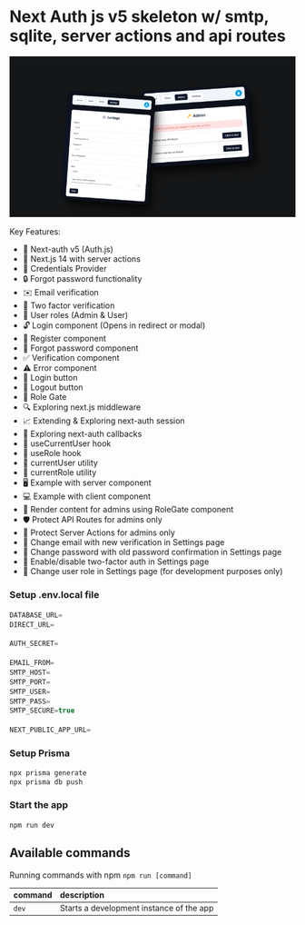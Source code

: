 # Next Auth js v5 skeleton w/ smtp, sqlite, server actions and api routes


<img src=".github/742shots_so.png">


Key Features:
- 🔐 Next-auth v5 (Auth.js)
- 🚀 Next.js 14 with server actions
- 🔑 Credentials Provider
- 🔒 Forgot password functionality
- ✉️ Email verification
- 📱 Two factor verification
- 👥 User roles (Admin & User)
- 🔓 Login component (Opens in redirect or modal)
- 📝 Register component
- 🤔 Forgot password component
- ✅ Verification component
- ⚠️ Error component
- 🔘 Login button
- 🚪 Logout button
- 🚧 Role Gate
- 🔍 Exploring next.js middleware
- 📈 Extending & Exploring next-auth session
- 🔄 Exploring next-auth callbacks
- 👤 useCurrentUser hook
- 🛂 useRole hook
- 🧑 currentUser utility
- 👮 currentRole utility
- 🖥️ Example with server component
- 💻 Example with client component
- 👑 Render content for admins using RoleGate component
- 🛡️ Protect API Routes for admins only
- 🔐 Protect Server Actions for admins only
- 📧 Change email with new verification in Settings page
- 🔑 Change password with old password confirmation in Settings page
- 🔔 Enable/disable two-factor auth in Settings page
- 🔄 Change user role in Settings page (for development purposes only)



### Setup .env.local file


```js
DATABASE_URL=
DIRECT_URL=

AUTH_SECRET=

EMAIL_FROM=
SMTP_HOST=
SMTP_PORT=
SMTP_USER=
SMTP_PASS=
SMTP_SECURE=true

NEXT_PUBLIC_APP_URL=
```

### Setup Prisma
```shell
npx prisma generate
npx prisma db push
```

### Start the app

```shell
npm run dev
```

## Available commands

Running commands with npm `npm run [command]`

| command         | description                              |
| :-------------- | :--------------------------------------- |
| `dev`           | Starts a development instance of the app |

